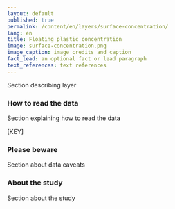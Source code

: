 ```yaml
---
layout: default
published: true
permalink: /content/en/layers/surface-concentration/
lang: en
title: Floating plastic concentration
image: surface-concentration.png
image_caption: image credits and caption
fact_lead: an optional fact or lead paragraph
text_references: text references
---
```


Section describing layer

### How to read the data

Section explaining how to read the data

[KEY]

### Please beware

Section about data caveats

### About the study

Section about the study
